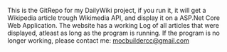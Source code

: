 This is the GitRepo for my DailyWiki project, if you run it, it will get a Wikipedia article trough Wikimedia API, 
and display it on a ASP.Net Core Web Application. 
The website has a working Log of all articles that were displayed, atleast as long as the program is running.
If the program is no longer working, please contact me: mocbuildercc@gmail.com
